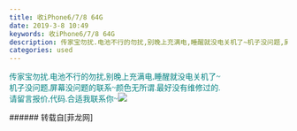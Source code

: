 ```yaml
---
title: 收iPhone6/7/8 64G
date: 2019-3-8 10:49
keywords: 收iPhone6/7/8 64G
description: 传家宝勿扰.电池不行的勿扰,别晚上充满电,睡醒就没电关机了~机子没问题,屏幕没问题的联系~颜色无所谓.最好没有维修过的.请留言报价,代码.合适我联系你~
categories: used
---
```

<td class="t_f" id="postmessage_3179084">

<font face="Tahoma"><font color="teal">传家宝勿扰.电池不行的勿扰,别晚上充满电,睡醒就没电关机了~</font></font><br/>
<font face="Tahoma"><font color="teal">机子没问题,屏幕没问题的联系~颜色无所谓.最好没有维修过的.</font></font><br/>
<font face="Tahoma"><font color="teal">请留言报价,代码.合适我联系你~<img alt="" border="0" onclick="" onmouseover="" smilieid="13" src="static/image/smiley/default/loveliness.gif"/><a href="http://wpa.qq.com/msgrd?V=3&amp;Uin=1206854200&amp;Site=%5BDiscuz!%5D&amp;from=discuz&amp;Menu=yes" target="_blank"><img border="0" onclick="" onmouseover="" src="static/image/common/qq_big.gif"/></a></font></font><br/>
</td>
###### 转载自[菲龙网]